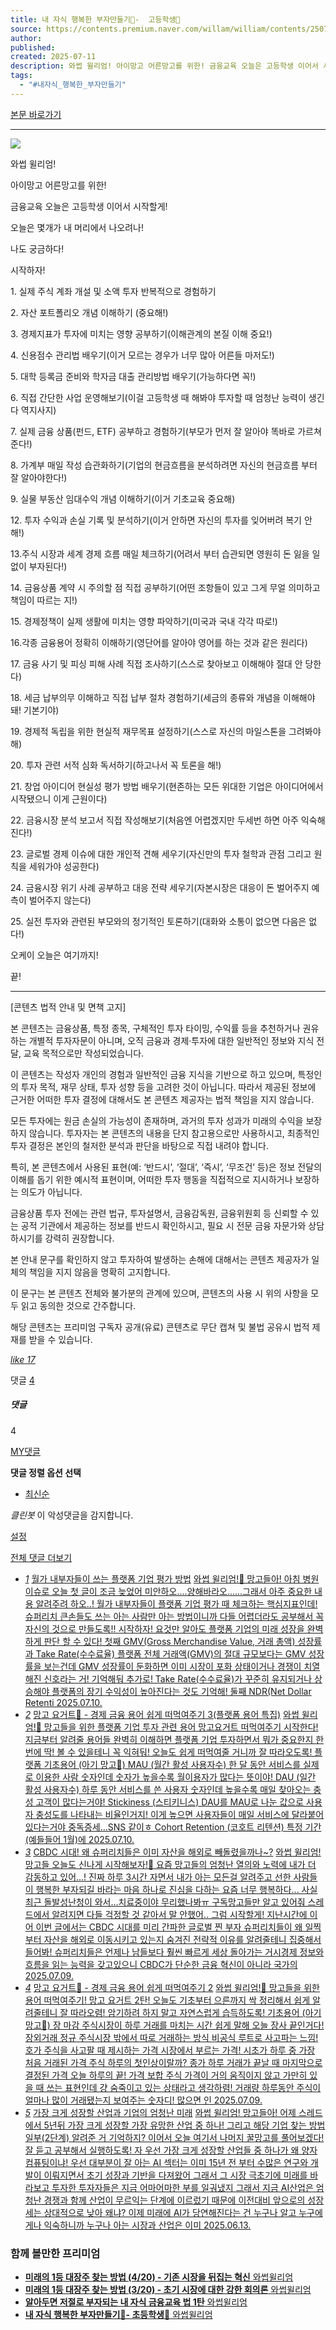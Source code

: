 ```yaml
---
title: 내 자식 행복한 부자만들기🥭-  고등학생📖
source: https://contents.premium.naver.com/willam/william/contents/250707151010586sg
author: 
published: 
created: 2025-07-11
description: 와썹 윌리엄! 아이망고 어른망고를 위한! 금융교육 오늘은 고등학생 이어서 시작할게!
tags:
  - "#내자식_행복한_부자만들기"
---
```

[본문 바로가기](https://contents.premium.naver.com/willam/william/contents/#ct)

---

![](https://scs-phinf.pstatic.net/MjAyNTA3MDdfMTMw/MDAxNzUxODY3NDIyNjE0.MFsGtE0vrl2IUy7BH02WsUGLbld3NMn3Cvxcq5Xt3Jsg.OnevLI_mO_oJOfta6ESFAnufNol_PmnIDaNm4yrZXuwg.PNG/%ED%96%89%EB%B3%B5%ED%95%9C_%EB%A7%9D%EA%B3%A0.png?type=w800)

와썹 윌리엄!

아이망고 어른망고를 위한!

금융교육 오늘은 고등학생 이어서 시작할게!

오늘은 몇개가 내 머리에서 나오려나!

나도 궁금하다!

시작하자!

1\. 실제 주식 계좌 개설 및 소액 투자 반복적으로 경험하기

2\. 자산 포트폴리오 개념 이해하기 (중요해!)

3\. 경제지표가 투자에 미치는 영향 공부하기(이해관계의 본질 이해 중요!)

4\. 신용점수 관리법 배우기(이거 모르는 경우가 너무 많아 어른들 마저도!)

5\. 대학 등록금 준비와 학자금 대출 관리방법 배우기(가능하다면 꼭!)

6\. 직접 간단한 사업 운영해보기(이걸 고등학생 때 해봐야 투자할 때 엄청난 능력이 생긴다 역지사지)

7\. 실제 금융 상품(펀드, ETF) 공부하고 경험하기(부모가 먼저 잘 알아야 똑바로 가르쳐준다!)

8\. 가계부 매일 작성 습관화하기(기업의 현금흐름을 분석하려면 자신의 현금흐름 부터 잘 알아야한다!)

9\. 실물 부동산 임대수익 개념 이해하기(이거 기초교육 중요해)

12\. 투자 수익과 손실 기록 및 분석하기(이거 안하면 자신의 투자를 잊어버려 복기 안해!)

13.주식 시장과 세계 경제 흐름 매일 체크하기(어려서 부터 습관되면 영원히 돈 잃을 일 없이 부자된다!)

14\. 금융상품 계약 시 주의할 점 직접 공부하기(어떤 조항들이 있고 그게 무얼 의미하고 책임이 따르는 지!)

15\. 경제정책이 실제 생활에 미치는 영향 파악하기(미국과 국내 각각 따로!)

16.각종 금융용어 정확히 이해하기(영단어를 알아야 영어를 하는 것과 같은 원리다)

17\. 금융 사기 및 피싱 피해 사례 직접 조사하기(스스로 찾아보고 이해해야 절대 안 당한다)

18\. 세금 납부의무 이해하고 직접 납부 절차 경험하기(세금의 종류와 개념을 이해해야 돼! 기본기야)

19\. 경제적 독립을 위한 현실적 재무목표 설정하기(스스로 자신의 마일스톤을 그려봐야 해)

20\. 투자 관련 서적 심화 독서하기(하고나서 꼭 토론을 해!)

21\. 창업 아이디어 현실성 평가 방법 배우기(현존하는 모든 위대한 기업은 아이디어에서 시작됐으니 이게 근원이다)

22\. 금융시장 분석 보고서 직접 작성해보기(처음엔 어렵겠지만 두세번 하면 아주 익숙해진다!)

23\. 글로벌 경제 이슈에 대한 개인적 견해 세우기(자신만의 투자 철학과 관점 그리고 원칙을 세워가야 성공한다)

24\. 금융시장 위기 사례 공부하고 대응 전략 세우기(자본시장은 대응이 돈 벌어주지 예측이 벌어주지 않는다)

25\. 실전 투자와 관련된 부모와의 정기적인 토론하기(대화와 소통이 없으면 다음은 없다!)

오케이 오늘은 여기까지!

끝!

---

\[콘텐츠 법적 안내 및 면책 고지\]

본 콘텐츠는 금융상품, 특정 종목, 구체적인 투자 타이밍, 수익률 등을 추천하거나 권유하는 개별적 투자자문이 아니며, 오직 금융과 경제·투자에 대한 일반적인 정보와 지식 전달, 교육 목적으로만 작성되었습니다.

이 콘텐츠는 작성자 개인의 경험과 일반적인 금융 지식을 기반으로 하고 있으며, 특정인의 투자 목적, 재무 상태, 투자 성향 등을 고려한 것이 아닙니다. 따라서 제공된 정보에 근거한 어떠한 투자 결정에 대해서도 본 콘텐츠 제공자는 법적 책임을 지지 않습니다.

모든 투자에는 원금 손실의 가능성이 존재하며, 과거의 투자 성과가 미래의 수익을 보장하지 않습니다. 투자자는 본 콘텐츠의 내용을 단지 참고용으로만 사용하시고, 최종적인 투자 결정은 본인의 철저한 분석과 판단을 바탕으로 직접 내려야 합니다.

특히, 본 콘텐츠에서 사용된 표현(예: ‘반드시’, ‘절대’, ‘즉시’, ‘무조건’ 등)은 정보 전달의 이해를 돕기 위한 예시적 표현이며, 어떠한 투자 행동을 직접적으로 지시하거나 보장하는 의도가 아닙니다.

금융상품 투자 전에는 관련 법규, 투자설명서, 금융감독원, 금융위원회 등 신뢰할 수 있는 공적 기관에서 제공하는 정보를 반드시 확인하시고, 필요 시 전문 금융 자문가와 상담하시기를 강력히 권장합니다.

본 안내 문구를 확인하지 않고 투자하여 발생하는 손해에 대해서는 콘텐츠 제공자가 일체의 책임을 지지 않음을 명확히 고지합니다.

이 문구는 본 콘텐츠 전체와 불가분의 관계에 있으며, 콘텐츠의 사용 시 위의 사항을 모두 읽고 동의한 것으로 간주합니다.

해당 콘텐츠는 프리미엄 구독자 공개(유료) 콘텐츠로 무단 캡쳐 및 불법 공유시 법적 제재를 받을 수 있습니다.

[*like* *17*](https://contents.premium.naver.com/willam/william/contents/#)

댓글 [4](https://contents.premium.naver.com/willam/william/comment/250707151010586sg)

##### 댓글

4

[MY댓글](https://contents.premium.naver.com/willam/william/contents/#)

**댓글 정렬 옵션 선택**

- [최신순](https://contents.premium.naver.com/willam/william/contents/#)

*클린봇* 이 악성댓글을 감지합니다.

[설정](https://contents.premium.naver.com/willam/william/contents/#)

[전체 댓글 더보기](https://contents.premium.naver.com/willam/william/contents/#)

- [*1*](https://contents.premium.naver.com/willam/william/contents/250710112941929tj)
	[월가 내부자들이 쓰는 플랫폼 기업 평가 방법](https://contents.premium.naver.com/willam/william/contents/250710112941929tj)
	[
	와썹 윌리엄!🥭 망고들아! 아침 병원 이슈로 오늘 첫 글이 조금 늦었어 미안하오....양해바라오......그래서 아주 중요한 내용 알려주려 하오..! 월가 내부자들이 플랫폼 기업 평가 때 체크하는 핵심지표인데! 슈퍼리치 큰손들도 쓰는 아는 사람만 아는 방법이니까 다들 어렵더라도 공부해서 꼭 자신의 것으로 만들도록!! 시작하자! 요것만 알아도 플랫폼 기업의 미래 성장을 완벽하게 판단 할 수 있다! 첫째 GMV(Gross Merchandise Value, 거래 총액) 성장률과 Take Rate(수수료율) 플랫폼 전체 거래액(GMV)의 절대 규모보다는 GMV 성장률을 보는건데 GMV 성장률이 둔화하면 이미 시장이 포화 상태이거나 경쟁이 치열해진 신호라는 거! 기억해둬 추가로! Take Rate(수수료율)가 꾸준히 유지되거나 상승해야 플랫폼의 장기 수익성이 높아진다는 것도 기억해! 둘째 NDR(Net Dollar Retenti
	2025.07.10.](https://contents.premium.naver.com/willam/william/contents/250710112941929tj)
- [*2*](https://contents.premium.naver.com/willam/william/contents/250710120751099bm)
	[망고 요거트🥭 - 경제 금융 용어 쉽게 떠먹여주기 3(플랫폼 용어 특집)](https://contents.premium.naver.com/willam/william/contents/250710120751099bm)
	[
	와썹 윌리엄!🥭 망고들을 위한 플랫폼 기업 투자 관련 용어 망고요거트 떠먹여주기 시작한다! 지금부터 알려줄 용어들 완벽히 이해하면 플랫폼 기업 투자하면서 뭐가 중요한지 한 번에 딱! 볼 수 있을테니 꼭 익혀둬! 오늘도 쉽게 떠먹여줄 거니까 잘 따라오도록! 플랫폼 기초용어 (아기 망고🥭) MAU (월간 활성 사용자수) 한 달 동안 서비스를 실제로 이용한 사람 숫자인데 숫자가 높을수록 월이용자가 많다는 뜻이야! DAU (일간 활성 사용자수) 하루 동안 서비스를 쓴 사용자 숫자인데 높을수록 매일 찾아오는 충성 고객이 많다는거야! Stickiness (스티키니스) DAU를 MAU로 나눈 값으로 사용자 충성도를 나타내는 비율인거지! 이게 높으면 사용자들이 매일 서비스에 달라붙어 있다는거야 중독증세...SNS 같이ㅎ Cohort Retention (코호트 리텐션) 특정 기간(예들들어 1월)에
	2025.07.10.](https://contents.premium.naver.com/willam/william/contents/250710120751099bm)
- [*3*](https://contents.premium.naver.com/willam/william/contents/250709113157091hz)
	[CBDC 시대! 왜 슈퍼리치들은 이미 자산을 해외로 빼돌렸을까나~?](https://contents.premium.naver.com/willam/william/contents/250709113157091hz)
	[와썹 윌리엄! 망고들 오늘도 신나게 시작해보자!🥭 요즘 망고들의 엄청난 열의와 노력에 내가 더 감동하고 있어...! 진짜 하루 3시간 자면서 내가 아는 모든걸 알려주고 선한 사람들이 행복한 부자되길 바라는 마음 하나로 진심을 다하는 요즘 너무 행복하다... 사실 최근 돌발성난청이 와서...치료중이야 무리했나봐ㅠ 구독망고들만 알고 있어줘 스레드에서 알려지면 다들 걱정할 것 같아서 말 안했어.. 그럼 시작할게! 지난시간에 이어 이번 글에서는 CBDC 시대를 미리 간파한 글로벌 찐 부자 슈퍼리치들이 왜 일찍부터 자산을 해외로 이동시키고 있는지 숨겨진 전략적 이유를 알려줄테니 집중해서 들어봐! 슈퍼리치들은 언제나 남들보다 훨씬 빠르게 세상 돌아가는 거시경제 정보와 흐름을 읽는 능력을 갖고있으니 CBDC가 단순한 금융 혁신이 아니라 국가의](https://contents.premium.naver.com/willam/william/contents/250709113157091hz)
	[2025.07.09.](https://contents.premium.naver.com/willam/william/contents/250709113157091hz)
- [*4*](https://contents.premium.naver.com/willam/william/contents/250709170113498la)
	[망고 요거트🥭 - 경제 금융 용어 쉽게 떠먹여주기 2](https://contents.premium.naver.com/willam/william/contents/250709170113498la)
	[
	와썹 윌리엄!🥭 망고들을 위한 용어 떠먹여주기! 망고 요거트 2탄! 오늘도 기초부터 으른까지 싹 정리해서 쉽게 알려줄테니 잘 따라오렴! 암기하려 하지 말고 자연스럽게 습득하도록! 기초용어 (아기 망고🥭) 장 마감 주식시장이 하루 거래를 마치는 시간 쉽게 말해 오늘 장사 끝인거다! 장외거래 정규 주식시장 밖에서 따로 거래하는 방식 비공식 루트로 사고파는 느낌! 호가 주식을 사고팔 때 제시하는 가격 시장에서 부르는 가격! 시초가 하루 중 가장 처음 거래된 가격 주식 하루의 첫인상이랄까? 종가 하루 거래가 끝날 때 마지막으로 결정된 가격 오늘 하루의 끝! 가격 보합 주식 가격이 거의 움직이지 않고 가만히 있을 때 쓰는 표현인데 걍 숨죽이고 있는 상태라고 생각하렴! 거래량 하루동안 주식이 얼마나 많이 거래됐는지 보여주는 숫자디! 많으면 인
	2025.07.09.](https://contents.premium.naver.com/willam/william/contents/250709170113498la)
- [*5*](https://contents.premium.naver.com/willam/william/contents/250613102449306ys)
	[가장 크게 성장할 산업과 기업의 엄청난 미래](https://contents.premium.naver.com/willam/william/contents/250613102449306ys)
	[
	와썹 윌리엄! 망고들아! 어제 스레드에서 5년뒤 가장 크게 성장할 가장 유망한 산업 중 하나! 그리고 해당 기업 찾는 방법 일부(2단계) 알려준 거 기억하지? 이어서 오늘 여기서 나머지 꿀망고를 풀어보겠다! 잘 듣고 공부해서 실행하도록! 자 우선 가장 크게 성장할 산업들 중 하나가 왜 양자컴퓨팅이냐! 우선 대부분이 잘 아는 AI 섹터는 이미 15년 전 부터 수많은 연구와 개발이 이뤄지면서 초기 성장과 기반을 다져왔어 그래서 그 시장 극초기에 미래를 바라보고 투자한 투자자들은 지금 어마어마한 부를 일궈냈지 그래서 지금 AI산업은 엄청난 경쟁과 함께 산업이 무르익는 단계에 이르렀기 때문에 이전대비 앞으로의 성장세는 상대적으로 낮아 왜냐? 이제 미래에 AI가 당연해진다는 건 누구나 알고 누구에게나 익숙하니까 누구나 아는 시장과 산업은 이미
	2025.06.13.](https://contents.premium.naver.com/willam/william/contents/250613102449306ys)

### 함께 볼만한 프리미엄

- [
	**미래의 1등 대장주 찾는 방법 (4/20) - 기존 시장을 뒤집는 혁신**
	와썹윌리엄
	](https://contents.premium.naver.com/willam/william/contents/250707110249184xy?from=news_arp_in_cp)
- [
	**미래의 1등 대장주 찾는 방법 (3/20) - 초기 시장에 대한 강한 회의론**
	와썹윌리엄
	](https://contents.premium.naver.com/willam/william/contents/250704220743539im?from=news_arp_article)
- [
	**알아두면 저절로 부자되는 내 자식 금융교육 법 1탄**
	와썹윌리엄
	](https://contents.premium.naver.com/willam/william/contents/250701151731067ra?from=news_arp_article)
- [
	**내 자식 행복한 부자만들기🥭- 초등학생🎒**
	와썹윌리엄
	](https://contents.premium.naver.com/willam/william/contents/250704205536368vb?from=news_arp_article)